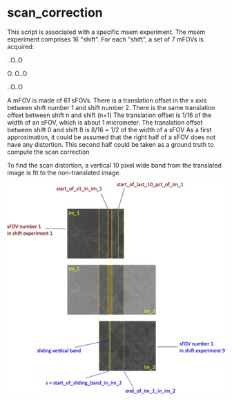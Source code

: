 # scan_correction

This script is associated with a specific msem experiment.
The msem experiment comprises 16 "shift".
For each "shift", a set of 7 mFOVs is acquired:

..O..O
  
O..O..O

..O..O
  
A mFOV is made of 61 sFOVs.
There is a translation offset in the x axis between shift number 1 and shift number 2.
There is the same translation offset between shift n and shift (n+1)
The translation offset is 1/16 of the width of an sFOV, which is about 1 micrometer.
The translation offset between shift 0 and shift 8 is 8/16 = 1/2 of the width of a sFOV
As a first approximation, it could be assumed that the right half of a sFOV
does not have any distortion. This second half could be taken as a ground truth
to compute the scan correction

To find the scan distortion, a vertical 10 pixel wide band from the translated image
is fit to the non-translated image.

![Naming convention](scan_correction_naming.jpg?raw=true "Naming convention")